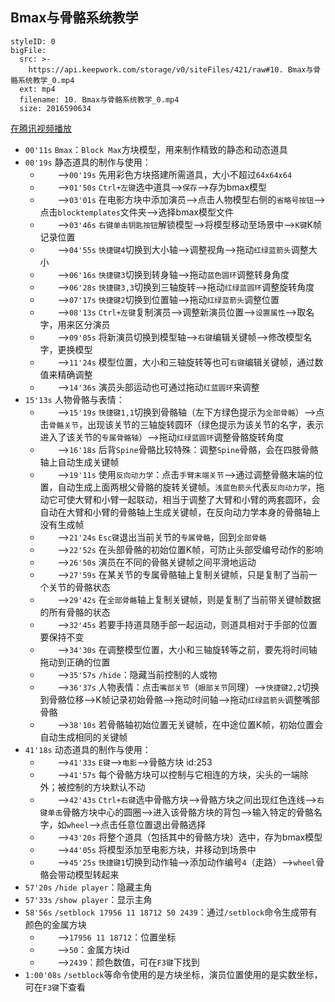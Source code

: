 ## Bmax与骨骼系统教学



```@BigFile
styleID: 0
bigFile:
  src: >-
    https://api.keepwork.com/storage/v0/siteFiles/421/raw#10. Bmax与骨骼系统教学_0.mp4
  ext: mp4
  filename: 10. Bmax与骨骼系统教学_0.mp4
  size: 2016590634
```
[在腾讯视频播放](https://v.qq.com/x/page/s0307ngu8tp.html)

- `00'11s` `Bmax`：`Block Max`方块模型，用来制作精致的静态和动态道具
- `00'19s` 静态道具的制作与使用：
  - &nbsp;&nbsp;&nbsp;&nbsp;&nbsp;&nbsp;&nbsp;-->`00'19s` 先用彩色方块搭建所需道具，大小不超过`64x64x64`
  - &nbsp;&nbsp;&nbsp;&nbsp;&nbsp;&nbsp;&nbsp;-->`01'50s` `Ctrl+左键`选中道具-->`保存`-->存为bmax模型
  - &nbsp;&nbsp;&nbsp;&nbsp;&nbsp;&nbsp;&nbsp;-->`03'01s` 在电影方块中添加演员-->点击人物模型右侧的`省略号按钮`-->点击`blocktemplates`文件夹-->选择bmax模型文件
  - &nbsp;&nbsp;&nbsp;&nbsp;&nbsp;&nbsp;&nbsp;-->`03'46s` `右键单击钥匙按钮`解锁模型-->将模型移动至场景中-->`K键`K帧记录位置
  - &nbsp;&nbsp;&nbsp;&nbsp;&nbsp;&nbsp;&nbsp;-->`04'55s` `快捷键4`切换到大小轴-->调整视角-->拖动`红绿蓝箭头`调整大小
  - &nbsp;&nbsp;&nbsp;&nbsp;&nbsp;&nbsp;&nbsp;-->`06'16s` `快捷键3`切换到转身轴-->拖动`蓝色圆环`调整转身角度
  - &nbsp;&nbsp;&nbsp;&nbsp;&nbsp;&nbsp;&nbsp;-->`06'28s` `快捷键3,3`切换到三轴旋转-->拖动`红绿蓝圆环`调整旋转角度
  - &nbsp;&nbsp;&nbsp;&nbsp;&nbsp;&nbsp;&nbsp;-->`07'17s` `快捷键2`切换到位置轴-->拖动`红绿蓝箭头`调整位置
  - &nbsp;&nbsp;&nbsp;&nbsp;&nbsp;&nbsp;&nbsp;-->`08'13s` `Ctrl+左键`复制演员-->调整新演员位置-->`设置属性`-->取名字，用来区分演员
  - &nbsp;&nbsp;&nbsp;&nbsp;&nbsp;&nbsp;&nbsp;-->`09'05s` 将新演员切换到模型轴-->`右键`编辑关键帧-->修改模型名字，更换模型
  - &nbsp;&nbsp;&nbsp;&nbsp;&nbsp;&nbsp;&nbsp;-->`11'24s` 模型位置，大小和三轴旋转等也可`右键`编辑关键帧，通过数值来精确调整
  - &nbsp;&nbsp;&nbsp;&nbsp;&nbsp;&nbsp;&nbsp;-->`14'36s` 演员头部运动也可通过拖动`红蓝圆环`来调整
- `15'13s` 人物骨骼与表情：
  - &nbsp;&nbsp;&nbsp;&nbsp;&nbsp;&nbsp;&nbsp;-->`15'19s` `快捷键1,1`切换到骨骼轴（左下方绿色提示为`全部骨骼`）-->点击`骨骼关节`，出现该关节的三轴旋转圆环（绿色提示为该关节的名字，表示进入了该关节的`专属骨骼轴`）-->拖动`红绿蓝圆环`调整骨骼旋转角度
  - &nbsp;&nbsp;&nbsp;&nbsp;&nbsp;&nbsp;&nbsp;-->`16'18s` 后背`Spine`骨骼比较特殊：调整`Spine`骨骼，会在四肢骨骼轴上自动生成关键帧
  - &nbsp;&nbsp;&nbsp;&nbsp;&nbsp;&nbsp;&nbsp;-->`19'11s` 使用`反向动力学`：点击`手臂末端关节`-->通过调整骨骼末端的位置，自动生成上面两根父骨骼的旋转关键帧。`浅蓝色箭头`代表`反向动力学`，拖动它可使大臂和小臂一起联动，相当于调整了大臂和小臂的两套圆环，会自动在大臂和小臂的骨骼轴上生成关键帧，在反向动力学本身的骨骼轴上没有生成帧
  - &nbsp;&nbsp;&nbsp;&nbsp;&nbsp;&nbsp;&nbsp;-->`21'24s` `Esc键`退出当前关节的`专属骨骼`，回到`全部骨骼`
  - &nbsp;&nbsp;&nbsp;&nbsp;&nbsp;&nbsp;&nbsp;-->`22'52s` 在头部骨骼的初始位置K帧，可防止头部受编号动作的影响
  - &nbsp;&nbsp;&nbsp;&nbsp;&nbsp;&nbsp;&nbsp;-->`26'50s` 演员在不同的骨骼关键帧之间平滑地运动
  - &nbsp;&nbsp;&nbsp;&nbsp;&nbsp;&nbsp;&nbsp;-->`27'59s` 在某关节的专属骨骼轴上复制关键帧，只是复制了当前一个关节的骨骼状态
  - &nbsp;&nbsp;&nbsp;&nbsp;&nbsp;&nbsp;&nbsp;-->`29'42s` 在`全部骨骼`轴上复制关键帧，则是复制了当前带关键帧数据的所有骨骼的状态
  - &nbsp;&nbsp;&nbsp;&nbsp;&nbsp;&nbsp;&nbsp;-->`32'45s` 若要手持道具随手部一起运动，则道具相对于手部的位置要保持不变
  - &nbsp;&nbsp;&nbsp;&nbsp;&nbsp;&nbsp;&nbsp;-->`34'30s` 在调整模型位置，大小和三轴旋转等之前，要先将时间轴拖动到正确的位置
  - &nbsp;&nbsp;&nbsp;&nbsp;&nbsp;&nbsp;&nbsp;-->`35'57s` `/hide`：隐藏当前控制的人或物
  - &nbsp;&nbsp;&nbsp;&nbsp;&nbsp;&nbsp;&nbsp;-->`36'37s` 人物表情：点击`嘴部关节`（`眼部关节`同理）-->`快捷键2,2`切换到骨骼位移-->K帧记录初始骨骼-->拖动时间轴-->拖动`红绿蓝箭头`调整嘴部骨骼
  - &nbsp;&nbsp;&nbsp;&nbsp;&nbsp;&nbsp;&nbsp;-->`38'10s` 若骨骼轴初始位置无关键帧，在中途位置K帧，初始位置会自动生成相同的关键帧
- `41'18s` 动态道具的制作与使用：
  - &nbsp;&nbsp;&nbsp;&nbsp;&nbsp;&nbsp;&nbsp;-->`41'33s` `E键`-->`电影`-->骨骼方块 id:253
  - &nbsp;&nbsp;&nbsp;&nbsp;&nbsp;&nbsp;&nbsp;-->`41'57s` 每个骨骼方块可以控制与它相连的方块，尖头的一端除外；被控制的方块默认不动
  - &nbsp;&nbsp;&nbsp;&nbsp;&nbsp;&nbsp;&nbsp;-->`42'43s` `Ctrl+右键`选中骨骼方块-->骨骼方块之间出现红色连线-->`右键单击`骨骼方块中心的圆圈-->进入该骨骼方块的背包-->输入特定的骨骼名字，如`wheel`-->点击任意位置退出骨骼选择
  - &nbsp;&nbsp;&nbsp;&nbsp;&nbsp;&nbsp;&nbsp;-->`43'20s` 将整个道具（包括其中的骨骼方块）选中，存为bmax模型
  - &nbsp;&nbsp;&nbsp;&nbsp;&nbsp;&nbsp;&nbsp;-->`44'05s` 将模型添加至电影方块，并移动到场景中
  - &nbsp;&nbsp;&nbsp;&nbsp;&nbsp;&nbsp;&nbsp;-->`45'25s` `快捷键1`切换到动作轴-->添加动作编号`4`（走路）-->`wheel`骨骼会带动模型转起来
- `57'20s` `/hide player`：隐藏主角
- `57'33s` `/show player`：显示主角
- `58'56s` `/setblock 17956 11 18712 50 2439`：通过`/setblock`命令生成带有颜色的金属方块
  - &nbsp;&nbsp;&nbsp;&nbsp;&nbsp;&nbsp;&nbsp;-->`17956 11 18712`：位置坐标
  - &nbsp;&nbsp;&nbsp;&nbsp;&nbsp;&nbsp;&nbsp;-->`50`：金属方块id
  - &nbsp;&nbsp;&nbsp;&nbsp;&nbsp;&nbsp;&nbsp;-->`2439`：颜色数值，可在`F3键`下找到
- `1:00'08s` `/setblock`等命令使用的是方块坐标，演员位置使用的是实数坐标，可在`F3键`下查看